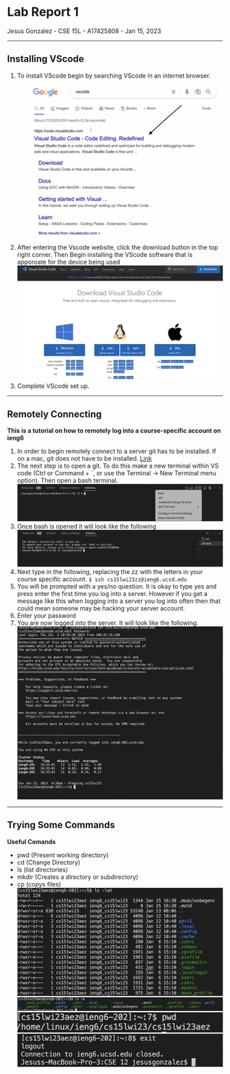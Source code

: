 # Lab Report 1
Jesus Gonzalez - CSE 15L - A17425808 - Jan 15, 2023

---
## Installing VScode
1. To install VScode begin by searching VScode in an internet browser.
![Image](VScode1.png)
2. After entering the Vscode website, click the download button in the top right corner. Then Begin installing the VScode software that is apporoate for the device being used
![Image](VScode2.png)
3. Complete VScode set up.
---

## Remotely Connecting
**This is a tutorial on how to remotely log into a course-specific account on ieng6**
1. In order to begin remotely connect to a server git has to be installed. If on a mac, git does not have to be installed.
[Link](https://gitforwindows.org/)
2. The next step is to open a git. To do this make a new terminal within VS code (Ctrl or Command + `, or use the Terminal → New Terminal menu option). Then open a bash terminal.
![Image](Git1.png)
3. Once bash is opened it will look like the following
![Image](Git2.png)
4. Next type in the following, replacing the zz with the letters in your course specific account.
`$ ssh cs15lwi23zz@ieng6.ucsd.edu`
5. You will be prompted with a yes/no question. It is okay to type yes and press enter the first time you log into a server. However if you get a message like this when logging into a server you log into often then that could mean someone may be hacking your server account.
6. Enter your password
7. You are now logged into the server. It will look like the following.
![Image](Git3.png)
---
## Trying Some Commands
**Useful Comands**
- pwd (Present working directory)
- cd (Change Directory)
- ls (list directories)
- mkdir (Creates a directory or subdirectory)
- cp (copys files)
![Image](Commands1.png)
![Image](Commands2.png)
![Image](Commands3.png)
![Image](Commands4.png)
